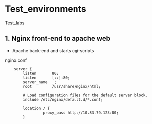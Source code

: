 # Test_environments
Test_labs 

## 1. Nginx front-end to apache web
 - Apache back-end and starts cgi-scripts

nginx.conf
```
    server {
        listen       80;
        listen       [::]:80;
        server_name  _;
        root         /usr/share/nginx/html;

        # Load configuration files for the default server block.
        include /etc/nginx/default.d/*.conf;

        location / {
                 proxy_pass http://10.83.79.123:80;
        }

```
